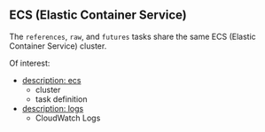<br>

## ECS (Elastic Container Service)

The `references`, `raw`, and `futures` tasks share the same ECS (Elastic Container Service) cluster.

Of interest:
* [description: ecs](https://awscli.amazonaws.com/v2/documentation/api/latest/reference/ecs/index.html)
  * cluster
  * task definition
* [description: logs](https://awscli.amazonaws.com/v2/documentation/api/latest/reference/logs/index.html)
  * CloudWatch Logs

<br>
<br>

<br>
<br>

<br>
<br>

<br>
<br>
